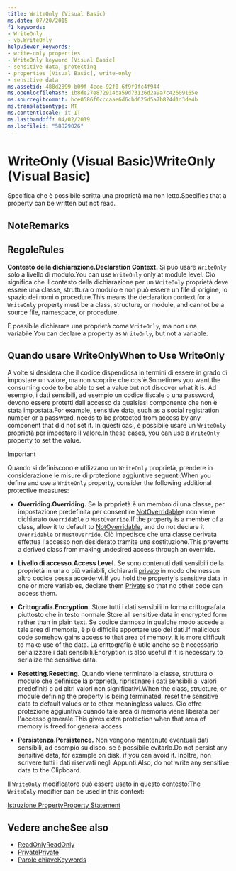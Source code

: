 ```yaml
---
title: WriteOnly (Visual Basic)
ms.date: 07/20/2015
f1_keywords:
- WriteOnly
- vb.WriteOnly
helpviewer_keywords:
- write-only properties
- WriteOnly keyword [Visual Basic]
- sensitive data, protecting
- properties [Visual Basic], write-only
- sensitive data
ms.assetid: 488d2899-b09f-4cee-92f0-6f9f9fc4f944
ms.openlocfilehash: 1b8de27e872914ba59d73126d2a9a7c42609165e
ms.sourcegitcommit: bce0586f0cccaae6d6cbd625d5a7b824d1d3de4b
ms.translationtype: MT
ms.contentlocale: it-IT
ms.lasthandoff: 04/02/2019
ms.locfileid: "58829026"
---
```

# <a name="writeonly-visual-basic"></a><span data-ttu-id="226ce-102">WriteOnly (Visual Basic)</span><span class="sxs-lookup"><span data-stu-id="226ce-102">WriteOnly (Visual Basic)</span></span>
<span data-ttu-id="226ce-103">Specifica che è possibile scritta una proprietà ma non letto.</span><span class="sxs-lookup"><span data-stu-id="226ce-103">Specifies that a property can be written but not read.</span></span>  
  
## <a name="remarks"></a><span data-ttu-id="226ce-104">Note</span><span class="sxs-lookup"><span data-stu-id="226ce-104">Remarks</span></span>  
  
## <a name="rules"></a><span data-ttu-id="226ce-105">Regole</span><span class="sxs-lookup"><span data-stu-id="226ce-105">Rules</span></span>  
 <span data-ttu-id="226ce-106">**Contesto della dichiarazione.**</span><span class="sxs-lookup"><span data-stu-id="226ce-106">**Declaration Context.**</span></span> <span data-ttu-id="226ce-107">Si può usare `WriteOnly` solo a livello di modulo.</span><span class="sxs-lookup"><span data-stu-id="226ce-107">You can use `WriteOnly` only at module level.</span></span> <span data-ttu-id="226ce-108">Ciò significa che il contesto della dichiarazione per un `WriteOnly` proprietà deve essere una classe, struttura o modulo e non può essere un file di origine, lo spazio dei nomi o procedure.</span><span class="sxs-lookup"><span data-stu-id="226ce-108">This means the declaration context for a `WriteOnly` property must be a class, structure, or module, and cannot be a source file, namespace, or procedure.</span></span>  
  
 <span data-ttu-id="226ce-109">È possibile dichiarare una proprietà come `WriteOnly`, ma non una variabile.</span><span class="sxs-lookup"><span data-stu-id="226ce-109">You can declare a property as `WriteOnly`, but not a variable.</span></span>  
  
## <a name="when-to-use-writeonly"></a><span data-ttu-id="226ce-110">Quando usare WriteOnly</span><span class="sxs-lookup"><span data-stu-id="226ce-110">When to Use WriteOnly</span></span>  
 <span data-ttu-id="226ce-111">A volte si desidera che il codice dispendiosa in termini di essere in grado di impostare un valore, ma non scoprire che cos'è.</span><span class="sxs-lookup"><span data-stu-id="226ce-111">Sometimes you want the consuming code to be able to set a value but not discover what it is.</span></span> <span data-ttu-id="226ce-112">Ad esempio, i dati sensibili, ad esempio un codice fiscale o una password, devono essere protetti dall'accesso da qualsiasi componente che non è stata impostata.</span><span class="sxs-lookup"><span data-stu-id="226ce-112">For example, sensitive data, such as a social registration number or a password, needs to be protected from access by any component that did not set it.</span></span> <span data-ttu-id="226ce-113">In questi casi, è possibile usare un `WriteOnly` proprietà per impostare il valore.</span><span class="sxs-lookup"><span data-stu-id="226ce-113">In these cases, you can use a `WriteOnly` property to set the value.</span></span>  
  
> [!IMPORTANT]
>  <span data-ttu-id="226ce-114">Quando si definiscono e utilizzano un `WriteOnly` proprietà, prendere in considerazione le misure di protezione aggiuntive seguenti:</span><span class="sxs-lookup"><span data-stu-id="226ce-114">When you define and use a `WriteOnly` property, consider the following additional protective measures:</span></span>  
  
-   <span data-ttu-id="226ce-115">**Overriding.**</span><span class="sxs-lookup"><span data-stu-id="226ce-115">**Overriding.**</span></span> <span data-ttu-id="226ce-116">Se la proprietà è un membro di una classe, per impostazione predefinita per consentire [NotOverridable](../../../visual-basic/language-reference/modifiers/notoverridable.md)e non viene dichiarato `Overridable` o `MustOverride`.</span><span class="sxs-lookup"><span data-stu-id="226ce-116">If the property is a member of a class, allow it to default to [NotOverridable](../../../visual-basic/language-reference/modifiers/notoverridable.md), and do not declare it `Overridable` or `MustOverride`.</span></span> <span data-ttu-id="226ce-117">Ciò impedisce che una classe derivata effettua l'accesso non desiderato tramite una sostituzione.</span><span class="sxs-lookup"><span data-stu-id="226ce-117">This prevents a derived class from making undesired access through an override.</span></span>  
  
-   <span data-ttu-id="226ce-118">**Livello di accesso.**</span><span class="sxs-lookup"><span data-stu-id="226ce-118">**Access Level.**</span></span> <span data-ttu-id="226ce-119">Se sono contenuti dati sensibili della proprietà in una o più variabili, dichiararli [privato](../../../visual-basic/language-reference/modifiers/private.md) in modo che nessun altro codice possa accedervi.</span><span class="sxs-lookup"><span data-stu-id="226ce-119">If you hold the property's sensitive data in one or more variables, declare them [Private](../../../visual-basic/language-reference/modifiers/private.md) so that no other code can access them.</span></span>  
  
-   <span data-ttu-id="226ce-120">**Crittografia.**</span><span class="sxs-lookup"><span data-stu-id="226ce-120">**Encryption.**</span></span> <span data-ttu-id="226ce-121">Store tutti i dati sensibili in forma crittografata piuttosto che in testo normale.</span><span class="sxs-lookup"><span data-stu-id="226ce-121">Store all sensitive data in encrypted form rather than in plain text.</span></span> <span data-ttu-id="226ce-122">Se codice dannoso in qualche modo accede a tale area di memoria, è più difficile apportare uso dei dati.</span><span class="sxs-lookup"><span data-stu-id="226ce-122">If malicious code somehow gains access to that area of memory, it is more difficult to make use of the data.</span></span> <span data-ttu-id="226ce-123">La crittografia è utile anche se è necessario serializzare i dati sensibili.</span><span class="sxs-lookup"><span data-stu-id="226ce-123">Encryption is also useful if it is necessary to serialize the sensitive data.</span></span>  
  
-   <span data-ttu-id="226ce-124">**Resetting.**</span><span class="sxs-lookup"><span data-stu-id="226ce-124">**Resetting.**</span></span> <span data-ttu-id="226ce-125">Quando viene terminato la classe, struttura o modulo che definisce la proprietà, ripristinare i dati sensibili ai valori predefiniti o ad altri valori non significativi.</span><span class="sxs-lookup"><span data-stu-id="226ce-125">When the class, structure, or module defining the property is being terminated, reset the sensitive data to default values or to other meaningless values.</span></span> <span data-ttu-id="226ce-126">Ciò offre protezione aggiuntiva quando tale area di memoria viene liberata per l'accesso generale.</span><span class="sxs-lookup"><span data-stu-id="226ce-126">This gives extra protection when that area of memory is freed for general access.</span></span>  
  
-   <span data-ttu-id="226ce-127">**Persistenza.**</span><span class="sxs-lookup"><span data-stu-id="226ce-127">**Persistence.**</span></span> <span data-ttu-id="226ce-128">Non vengono mantenute eventuali dati sensibili, ad esempio su disco, se è possibile evitarlo.</span><span class="sxs-lookup"><span data-stu-id="226ce-128">Do not persist any sensitive data, for example on disk, if you can avoid it.</span></span> <span data-ttu-id="226ce-129">Inoltre, non scrivere tutti i dati riservati negli Appunti.</span><span class="sxs-lookup"><span data-stu-id="226ce-129">Also, do not write any sensitive data to the Clipboard.</span></span>  
  
 <span data-ttu-id="226ce-130">Il `WriteOnly` modificatore può essere usato in questo contesto:</span><span class="sxs-lookup"><span data-stu-id="226ce-130">The `WriteOnly` modifier can be used in this context:</span></span>  
  
 [<span data-ttu-id="226ce-131">Istruzione Property</span><span class="sxs-lookup"><span data-stu-id="226ce-131">Property Statement</span></span>](../../../visual-basic/language-reference/statements/property-statement.md)  
  
## <a name="see-also"></a><span data-ttu-id="226ce-132">Vedere anche</span><span class="sxs-lookup"><span data-stu-id="226ce-132">See also</span></span>

- [<span data-ttu-id="226ce-133">ReadOnly</span><span class="sxs-lookup"><span data-stu-id="226ce-133">ReadOnly</span></span>](../../../visual-basic/language-reference/modifiers/readonly.md)
- [<span data-ttu-id="226ce-134">Private</span><span class="sxs-lookup"><span data-stu-id="226ce-134">Private</span></span>](../../../visual-basic/language-reference/modifiers/private.md)
- [<span data-ttu-id="226ce-135">Parole chiave</span><span class="sxs-lookup"><span data-stu-id="226ce-135">Keywords</span></span>](../../../visual-basic/language-reference/keywords/index.md)
